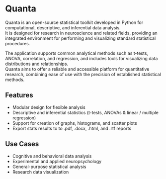 # Quanta
Quanta is an open-source statistical toolkit developed in Python for computational, descriptive, and inferential data analysis.  
It is designed for research in neuroscience and related fields, providing an integrated environment for performing and visualizing standard statistical procedures.

The application supports common analytical methods such as t-tests, ANOVA, correlation, and regression, and includes tools for visualizing data distributions and relationships.  
Quanta aims to offer a reliable and accessible platform for quantitative research, combining ease of use with the precision of established statistical methods.

## Features
- Modular design for flexible analysis
- Descriptive and inferential statistics (t-tests, ANOVAs & linear / multiple regression)
- Support for creation of graphs, histograms, and scatter plots
- Export stats results to to .pdf, .docx, .html, and .rtf reports

## Use Cases
- Cognitive and behavioral data analysis
- Experimental and applied neuropsychology
- General-purpose statistical analysis
- Research data visualization
